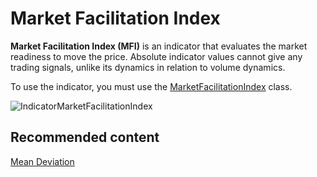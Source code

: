 # Market Facilitation Index

**Market Facilitation Index (MFI)** is an indicator that evaluates the market readiness to move the price. Absolute indicator values cannot give any trading signals, unlike its dynamics in relation to volume dynamics. 

To use the indicator, you must use the [MarketFacilitationIndex](../api/StockSharp.Algo.Indicators.MarketFacilitationIndex.html) class. 

![IndicatorMarketFacilitationIndex](~/images/IndicatorMarketFacilitationIndex.png)

## Recommended content

[Mean Deviation](IndicatorMeanDeviation.md)

